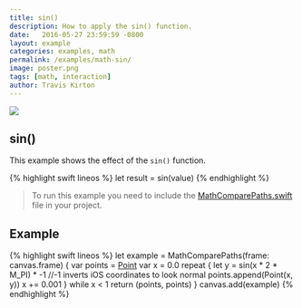 ```yaml
---
title: sin()
description: How to apply the sin() function.
date:   2016-05-27 23:59:59 -0800
layout: example
categories: examples, math
permalink: /examples/math-sin/
image: poster.png
tags: [math, interaction]
author: Travis Kirton
---
```

![](sin.png)

## sin()
This example shows the effect of the `sin()` function.

{% highlight swift lineos %}
let result = sin(value)
{% endhighlight %}

> To run this example you need to include the [MathComparePaths.swift](https://gist.github.com/C4Framework/0705e9ad451fa2b655075ad72432ca46) file in your project.

## Example
{% highlight swift lineos %}
let example = MathComparePaths(frame: canvas.frame) {
    var points = [Point]()
    var x = 0.0
    repeat {
        let y = sin(x * 2 * M_PI) * -1 //-1 inverts iOS coordinates to look normal
        points.append(Point(x, y))
        x += 0.001
    } while x < 1
    return (points, points)
}
canvas.add(example)
{% endhighlight %}
